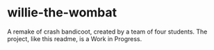 # willie-the-wombat

A remake of crash bandicoot, created by a team of four students. The project, like this readme, is a Work in Progress.
